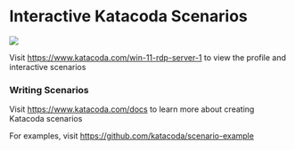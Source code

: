 # Interactive Katacoda Scenarios

[![](http://shields.katacoda.com/katacoda/win-11-rdp-server-1/count.svg)](https://www.katacoda.com/win-11-rdp-server-1 "Get your profile on Katacoda.com")

Visit https://www.katacoda.com/win-11-rdp-server-1 to view the profile and interactive scenarios

### Writing Scenarios
Visit https://www.katacoda.com/docs to learn more about creating Katacoda scenarios

For examples, visit https://github.com/katacoda/scenario-example
